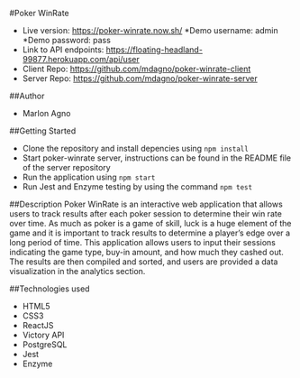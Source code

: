 #Poker WinRate
* Live version: https://poker-winrate.now.sh/
  *Demo username: admin
  *Demo password: pass
* Link to API endpoints: https://floating-headland-99877.herokuapp.com/api/user
* Client Repo: https://github.com/mdagno/poker-winrate-client
* Server Repo: https://github.com/mdagno/poker-winrate-server

##Author
* Marlon Agno

##Getting Started
* Clone the repository and install depencies using ```npm install```
* Start poker-winrate server, instructions can be found in the README file of the server repository
* Run the application using ```npm start```
* Run Jest and Enzyme testing by using the command ```npm test```

##Description
Poker WinRate is an interactive web application that allows users to track results after each poker session to determine their win rate over time. As much as poker is a game of skill, luck is a huge element of the game and it is important to track results to determine a player’s edge over a long period of time. This application allows users to input their sessions indicating the game type, buy-in amount, and how much they cashed out. The results are then compiled and sorted, and users are provided a data visualization in the analytics section.

##Technologies used
* HTML5
* CSS3
* ReactJS
* Victory API
* PostgreSQL
* Jest
* Enzyme